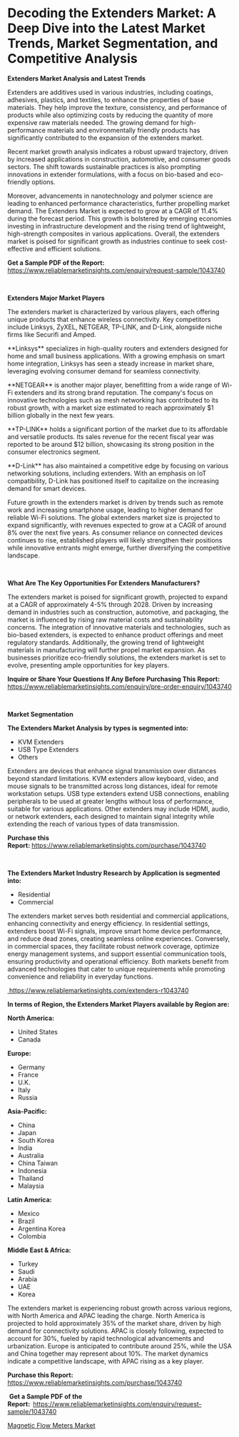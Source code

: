 <p><h1>Decoding the Extenders Market: A Deep Dive into the Latest Market Trends, Market Segmentation, and Competitive Analysis</h1></p><p><strong>Extenders Market Analysis and Latest Trends</strong></p>
<p><p>Extenders are additives used in various industries, including coatings, adhesives, plastics, and textiles, to enhance the properties of base materials. They help improve the texture, consistency, and performance of products while also optimizing costs by reducing the quantity of more expensive raw materials needed. The growing demand for high-performance materials and environmentally friendly products has significantly contributed to the expansion of the extenders market.</p><p>Recent market growth analysis indicates a robust upward trajectory, driven by increased applications in construction, automotive, and consumer goods sectors. The shift towards sustainable practices is also prompting innovations in extender formulations, with a focus on bio-based and eco-friendly options. </p><p>Moreover, advancements in nanotechnology and polymer science are leading to enhanced performance characteristics, further propelling market demand. The Extenders Market is expected to grow at a CAGR of 11.4% during the forecast period. This growth is bolstered by emerging economies investing in infrastructure development and the rising trend of lightweight, high-strength composites in various applications. Overall, the extenders market is poised for significant growth as industries continue to seek cost-effective and efficient solutions.</p></p>
<p><strong>Get a Sample PDF of the Report:&nbsp;</strong> <a href="https://www.reliablemarketinsights.com/enquiry/request-sample/1043740?utm_campaign=3005&utm_medium=2&utm_source=Github&utm_content=ia&utm_term=10042025&utm_id=extenders">https://www.reliablemarketinsights.com/enquiry/request-sample/1043740</a></p>
<p>&nbsp;</p>
<p><strong>Extenders Major Market Players</strong></p>
<p><p>The extenders market is characterized by various players, each offering unique products that enhance wireless connectivity. Key competitors include Linksys, ZyXEL, NETGEAR, TP-LINK, and D-Link, alongside niche firms like Securifi and Amped.</p><p>**Linksys** specializes in high-quality routers and extenders designed for home and small business applications. With a growing emphasis on smart home integration, Linksys has seen a steady increase in market share, leveraging evolving consumer demand for seamless connectivity.</p><p>**NETGEAR** is another major player, benefitting from a wide range of Wi-Fi extenders and its strong brand reputation. The company's focus on innovative technologies such as mesh networking has contributed to its robust growth, with a market size estimated to reach approximately $1 billion globally in the next few years.</p><p>**TP-LINK** holds a significant portion of the market due to its affordable and versatile products. Its sales revenue for the recent fiscal year was reported to be around $12 billion, showcasing its strong position in the consumer electronics segment.</p><p>**D-Link** has also maintained a competitive edge by focusing on various networking solutions, including extenders. With an emphasis on IoT compatibility, D-Link has positioned itself to capitalize on the increasing demand for smart devices.</p><p>Future growth in the extenders market is driven by trends such as remote work and increasing smartphone usage, leading to higher demand for reliable Wi-Fi solutions. The global extenders market size is projected to expand significantly, with revenues expected to grow at a CAGR of around 8% over the next five years. As consumer reliance on connected devices continues to rise, established players will likely strengthen their positions while innovative entrants might emerge, further diversifying the competitive landscape.</p></p>
<p>&nbsp;</p>
<p><strong>What Are The Key Opportunities For Extenders Manufacturers?</strong></p>
<p><p>The extenders market is poised for significant growth, projected to expand at a CAGR of approximately 4-5% through 2028. Driven by increasing demand in industries such as construction, automotive, and packaging, the market is influenced by rising raw material costs and sustainability concerns. The integration of innovative materials and technologies, such as bio-based extenders, is expected to enhance product offerings and meet regulatory standards. Additionally, the growing trend of lightweight materials in manufacturing will further propel market expansion. As businesses prioritize eco-friendly solutions, the extenders market is set to evolve, presenting ample opportunities for key players.</p></p>
<p><strong>Inquire or Share Your Questions If Any Before Purchasing This Report:</strong> <a href="https://www.reliablemarketinsights.com/enquiry/pre-order-enquiry/1043740?utm_campaign=3005&utm_medium=2&utm_source=Github&utm_content=ia&utm_term=10042025&utm_id=extenders">https://www.reliablemarketinsights.com/enquiry/pre-order-enquiry/1043740</a></p>
<p>&nbsp;</p>
<p><strong>Market Segmentation</strong></p>
<p><strong>The Extenders Market Analysis by types is segmented into:</strong></p>
<p><ul><li>KVM Extenders</li><li>USB Type Extenders</li><li>Others</li></ul></p>
<p><p>Extenders are devices that enhance signal transmission over distances beyond standard limitations. KVM extenders allow keyboard, video, and mouse signals to be transmitted across long distances, ideal for remote workstation setups. USB type extenders extend USB connections, enabling peripherals to be used at greater lengths without loss of performance, suitable for various applications. Other extenders may include HDMI, audio, or network extenders, each designed to maintain signal integrity while extending the reach of various types of data transmission.</p></p>
<p><strong>Purchase this Report:&nbsp;</strong><a href="https://www.reliablemarketinsights.com/purchase/1043740?utm_campaign=3005&utm_medium=2&utm_source=Github&utm_content=ia&utm_term=10042025&utm_id=extenders">https://www.reliablemarketinsights.com/purchase/1043740</a></p>
<p>&nbsp;</p>
<p><strong>The Extenders Market Industry Research by Application is segmented into:</strong></p>
<p><ul><li>Residential</li><li>Commercial</li></ul></p>
<p><p>The extenders market serves both residential and commercial applications, enhancing connectivity and energy efficiency. In residential settings, extenders boost Wi-Fi signals, improve smart home device performance, and reduce dead zones, creating seamless online experiences. Conversely, in commercial spaces, they facilitate robust network coverage, optimize energy management systems, and support essential communication tools, ensuring productivity and operational efficiency. Both markets benefit from advanced technologies that cater to unique requirements while promoting convenience and reliability in everyday functions.</p></p>
<p><a href="https://www.reliablemarketinsights.com/extenders-r1043740?utm_campaign=3005&utm_medium=2&utm_source=Github&utm_content=ia&utm_term=10042025&utm_id=extenders">&nbsp;https://www.reliablemarketinsights.com/extenders-r1043740</a></p>
<p><strong>In terms of Region, the Extenders Market Players available by Region are:</strong></p>
<p>
    <p> <strong> North America: </strong>
        <ul>
            <li>United States</li>
            <li>Canada</li>
        </ul>
        </p> 
    <p> <strong> Europe: </strong>
        <ul>
            <li>Germany</li>
            <li>France</li>
            <li>U.K.</li>
            <li>Italy</li>
            <li>Russia</li>
        </ul>
        </p> 
    <p> <strong> Asia-Pacific: </strong>
        <ul>
            <li>China</li>
            <li>Japan</li>
            <li>South Korea</li>
            <li>India</li>
            <li>Australia</li>
            <li>China Taiwan</li>
            <li>Indonesia</li>
            <li>Thailand</li>
            <li>Malaysia</li>
        </ul>
        </p> 
    <p> <strong> Latin America: </strong>
        <ul>
            <li>Mexico</li>
            <li>Brazil</li>
            <li>Argentina Korea</li>
            <li>Colombia</li>
        </ul>
        </p> 
    <p> <strong> Middle East & Africa: </strong>
        <ul>
            <li>Turkey</li>
            <li>Saudi</li>
            <li>Arabia</li>
            <li>UAE</li>
            <li>Korea</li>
        </ul>
    </p>
    </p>
<p><p>The extenders market is experiencing robust growth across various regions, with North America and APAC leading the charge. North America is projected to hold approximately 35% of the market share, driven by high demand for connectivity solutions. APAC is closely following, expected to account for 30%, fueled by rapid technological advancements and urbanization. Europe is anticipated to contribute around 25%, while the USA and China together may represent about 10%. The market dynamics indicate a competitive landscape, with APAC rising as a key player.</p></p>
<p><strong>Purchase this Report: </strong><a href="https://www.reliablemarketinsights.com/purchase/1043740?utm_campaign=3005&utm_medium=2&utm_source=Github&utm_content=ia&utm_term=10042025&utm_id=extenders">https://www.reliablemarketinsights.com/purchase/1043740</a></p>
<p>&nbsp;<strong>Get a Sample PDF of the Report:&nbsp;&nbsp;</strong><a href="https://www.reliablemarketinsights.com/enquiry/request-sample/1043740?utm_campaign=3005&utm_medium=2&utm_source=Github&utm_content=ia&utm_term=10042025&utm_id=extenders">https://www.reliablemarketinsights.com/enquiry/request-sample/1043740</a></p>
<p><strong></strong></p>
<p><p><a href="https://github.com/hoppeellia6b/Market-Research-Report-List-1/blob/main/magnetic-flow-meters-market.md?utm_campaign=3005&utm_medium=2&utm_source=Github&utm_content=ia&utm_term=10042025&utm_id=extenders">Magnetic Flow Meters Market</a></p></p>